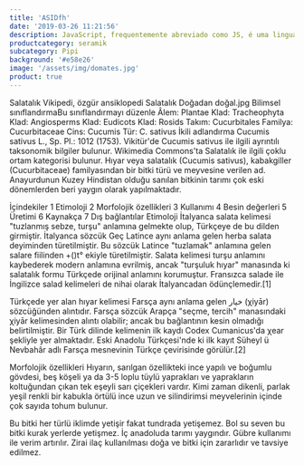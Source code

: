 ```yaml
---
title: 'ASIDfh'
date: '2019-03-26 11:21:56'
description: JavaScript, frequentemente abreviado como JS, é uma linguagem de script interpretada de alto nível que está em conformidade com a especificação ECMAScript.
productcategory: seramik
subcategory: Pipi
background: '#e58e26'
image: '/assets/img/domates.jpg'
product: true
---
```


Salatalık
Vikipedi, özgür ansiklopedi
Salatalık
Doğadan doğal.jpg
Bilimsel sınıflandırmaBu sınıflandırmayı düzenle
Âlem: Plantae
Klad: Tracheophyta
Klad: Angiosperms
Klad: Eudicots
Klad: Rosids
Takım: Cucurbitales
Familya: Cucurbitaceae
Cins: Cucumis
Tür: C. sativus
İkili adlandırma
Cucumis sativus
L., Sp. Pl.: 1012 (1753).
Vikitür'de Cucumis sativus ile ilgili ayrıntılı taksonomik bilgiler bulunur.
Wikimedia Commons'ta Salatalık ile ilgili çoklu ortam kategorisi bulunur.
Hıyar veya salatalık (Cucumis sativus), kabakgiller (Cucurbitaceae) familyasından bir bitki türü ve meyvesine verilen ad. Anayurdunun Kuzey Hindistan olduğu sanılan bitkinin tarımı çok eski dönemlerden beri yaygın olarak yapılmaktadır.

İçindekiler
1 Etimoloji
2 Morfolojik özellikleri
3 Kullanımı
4 Besin değerleri
5 Üretimi
6 Kaynakça
7 Dış bağlantılar
Etimoloji
İtalyanca salata kelimesi "tuzlanmış sebze, turşu" anlamına gelmekte olup, Türkçeye de bu dilden girmiştir. İtalyanca sözcük Geç Latince aynı anlama gelen herba salata deyiminden türetilmiştir. Bu sözcük Latince "tuzlamak" anlamına gelen salare fiilinden +()t° ekiyle türetilmiştir. Salata kelimesi turşu anlamını kaybederek modern anlamına evrilmiş, ancak "turşuluk hıyar" manasında ki salatalık formu Türkçede orijinal anlamını korumuştur. Fransızca salade ile İngilizce salad kelimeleri de nihai olarak İtalyancadan ödünçlemedir.[1]

Türkçede yer alan hıyar kelimesi Farsça aynı anlama gelen خيار (χiyār) sözcüğünden alıntıdır. Farsça sözcük Arapça "seçme, tercih" manasındaki χiyār kelimesinden alıntı olabilir; ancak bu bağlantının kesin olmadığı belirtilmiştir. Bir Türk dilinde kelimenin ilk kaydı Codex Cumanicus'da χear şekliyle yer almaktadır. Eski Anadolu Türkçesi'nde ki ilk kayıt Süheyl ü Nevbahâr adlı Farsça mesnevinin Türkçe çevirisinde görülür.[2]

Morfolojik özellikleri
Hıyarın, sarılgan özellikteki ince yapılı ve boğumlu gövdesi, beş köşeli ya da 3-5 loplu tüylü yaprakları ve yaprakların koltuğundan çıkan tek eşeyli sarı çiçekleri vardır. Kimi zaman dikenli, parlak yeşil renkli bir kabukla örtülü ince uzun ve silindirimsi meyvelerinin içinde çok sayıda tohum bulunur.

Bu bitki her türlü iklimde yetişir fakat tundrada yetişemez. Bol su seven bu bitki kurak yerlerde yetişmez. İç anadoluda tarımı yaygındır. Gübre kullanımı ile verim artırılır. Zirai ilaç kullanılması doğa ve bitki için zararlıdır ve tavsiye edilmez.
